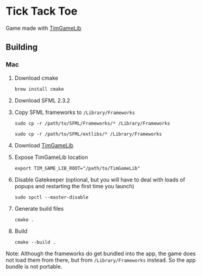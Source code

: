 # Tick Tack Toe
Game made with [TimGameLib](https://github.com/sizlo/TimGameLib)

## Building
### Mac
1. Download cmake
    
    `brew install cmake`

2. Download SFML 2.3.2

3. Copy SFML frameworks to `/Library/Frameworks`
    
    `sudo cp -r /path/to/SFML/Frameworks/* /Library/Frameworks`
    
    `sudo cp -r /path/to/SFML/extlibs/* /Library/Frameworks`

4. Download [TimGameLib](https://github.com/sizlo/TimGameLib)

5. Expose TimGameLib location
    
    `export TIM_GAME_LIB_ROOT="/path/to/TimGameLib"`

6. Disable Gatekeeper (optional, but you will have to deal with loads of popups and restarting the first time you launch)
    
    `sudo spctl --master-disable`

7. Generate build files

    `cmake .`

8. Build
    
    `cmake --build .`

Note: Although the frameworks do get bundled into the app, the game does not load them from there, but from `/Library/Frameworks` instead. So the app bundle is not portable.
